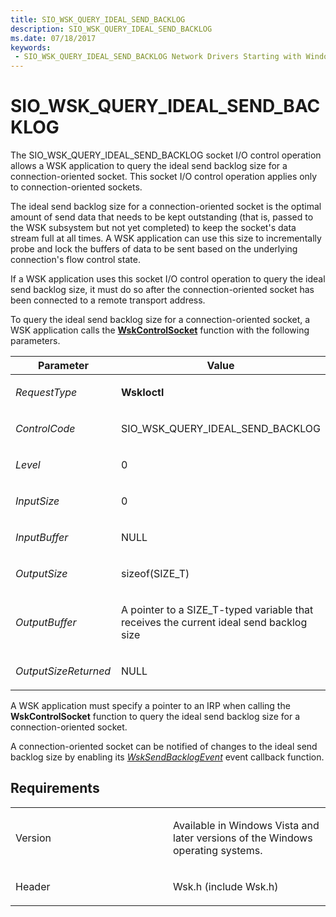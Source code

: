 ```yaml
---
title: SIO_WSK_QUERY_IDEAL_SEND_BACKLOG
description: SIO_WSK_QUERY_IDEAL_SEND_BACKLOG
ms.date: 07/18/2017
keywords:
 - SIO_WSK_QUERY_IDEAL_SEND_BACKLOG Network Drivers Starting with Windows Vista
---
```


# SIO\_WSK\_QUERY\_IDEAL\_SEND\_BACKLOG


The SIO\_WSK\_QUERY\_IDEAL\_SEND\_BACKLOG socket I/O control operation allows a WSK application to query the ideal send backlog size for a connection-oriented socket. This socket I/O control operation applies only to connection-oriented sockets.

The ideal send backlog size for a connection-oriented socket is the optimal amount of send data that needs to be kept outstanding (that is, passed to the WSK subsystem but not yet completed) to keep the socket's data stream full at all times. A WSK application can use this size to incrementally probe and lock the buffers of data to be sent based on the underlying connection's flow control state.

If a WSK application uses this socket I/O control operation to query the ideal send backlog size, it must do so after the connection-oriented socket has been connected to a remote transport address.

To query the ideal send backlog size for a connection-oriented socket, a WSK application calls the [**WskControlSocket**](/windows-hardware/drivers/ddi/wsk/nc-wsk-pfn_wsk_control_socket) function with the following parameters.

<table>
<colgroup>
<col width="50%" />
<col width="50%" />
</colgroup>
<thead>
<tr class="header">
<th>Parameter</th>
<th>Value</th>
</tr>
</thead>
<tbody>
<tr class="odd">
<td><p><em>RequestType</em></p></td>
<td><p><strong>WskIoctl</strong></p></td>
</tr>
<tr class="even">
<td><p><em>ControlCode</em></p></td>
<td><p>SIO_WSK_QUERY_IDEAL_SEND_BACKLOG</p></td>
</tr>
<tr class="odd">
<td><p><em>Level</em></p></td>
<td><p>0</p></td>
</tr>
<tr class="even">
<td><p><em>InputSize</em></p></td>
<td><p>0</p></td>
</tr>
<tr class="odd">
<td><p><em>InputBuffer</em></p></td>
<td><p>NULL</p></td>
</tr>
<tr class="even">
<td><p><em>OutputSize</em></p></td>
<td><p>sizeof(SIZE_T)</p></td>
</tr>
<tr class="odd">
<td><p><em>OutputBuffer</em></p></td>
<td><p>A pointer to a SIZE_T-typed variable that receives the current ideal send backlog size</p></td>
</tr>
<tr class="even">
<td><p><em>OutputSizeReturned</em></p></td>
<td><p>NULL</p></td>
</tr>
</tbody>
</table>

A WSK application must specify a pointer to an IRP when calling the **WskControlSocket** function to query the ideal send backlog size for a connection-oriented socket.

A connection-oriented socket can be notified of changes to the ideal send backlog size by enabling its [*WskSendBacklogEvent*](/windows-hardware/drivers/ddi/wsk/nc-wsk-pfn_wsk_send_backlog_event) event callback function.

## Requirements

<table>
<colgroup>
<col width="50%" />
<col width="50%" />
</colgroup>
<tbody>
<tr class="odd">
<td><p>Version</p></td>
<td><p>Available in Windows Vista and later versions of the Windows operating systems.</p></td>
</tr>
<tr class="even">
<td><p>Header</p></td>
<td>Wsk.h (include Wsk.h)</td>
</tr>
</tbody>
</table>

 

